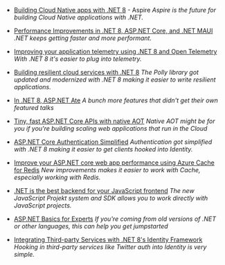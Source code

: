 - [Building Cloud Native apps with .NET 8](Day%201/Building%20Cloud%20Native%20apps%20with%20.NET%208.md) - Aspire
  _Aspire is the future for building Cloud Native applications with .NET._
  
- [Performance Improvements in .NET 8, ASP.NET Core, and .NET MAUI](Day%201/Performance%20Improvements%20in%20.NET%208,%20ASP.NET%20Core,%20and%20.NET%20MAUI.md)
_.NET keeps getting faster and more performant._

- [Improving your application telemetry using .NET 8 and Open Telemetry](../Day%202/Improving%20your%20application%20telemetry%20using%20.NET%208%20and%20Open%20Telemetry.md)
  _With .NET 8 it's easier to plug into telemetry._
- [Building resilient cloud services with .NET 8](../Day%202/Building%20resilient%20cloud%20services%20with%20.NET%208.md)
  _The Polly library got updated and modernized with .NET 8 making it easier to write resilient applications._
  
- [In .NET 8, ASP.NET Ate](../Day%202/In%20.NET%208,%20ASP.NET%20Ate.md) 
  _A bunch more features that didn't get their own featured talks_

- [Tiny, fast ASP.NET Core APIs with native AOT](../Day%202/Tiny,%20fast%20ASP.NET%20Core%20APIs%20with%20native%20AOT.md)
_Native AOT might be for you if you're building scaling web applications that run in the Cloud_

- [ASP.NET Core Authentication Simplified](../Day%202/ASP.NET%20Core%20Authentication%20Simplified.md)
_Authentication got simplified with .NET 8 making it easier to get clients hooked into Identity._

- [Improve your ASP.NET core web app performance using Azure Cache for Redis](../Day%203/Improve%20your%20ASP.NET%20core%20web%20app%20performance%20using%20Azure%20Cache%20for%20Redis.md)
  _New improvements makes it easier to work with Cache, especially working with Redis._

- [.NET is the best backend for your JavaScript frontend](../Day%203/dotnet%20is%20the%20best%20backend%20for%20your%20JavaScript%20frontend.md)
  _The new JavaScript Projekt system and SDK allows you to work directly with JavaScript projects._
  
- [ASP.NET Basics for Experts](../Day%203/ASP.NET%20Basics%20for%20Experts.md)
_If you're coming from old versions of .NET or other languages, this can help you get jumpstarted_ 

- [Integrating Third-party Services with .NET 8's Identity Framework](../Day%203/Integrating%20Third-party%20Services%20with%20.NET%208's%20Identity%20Framework.md)
  _Hooking in third-party services like Twitter auth into Identity is very simple._